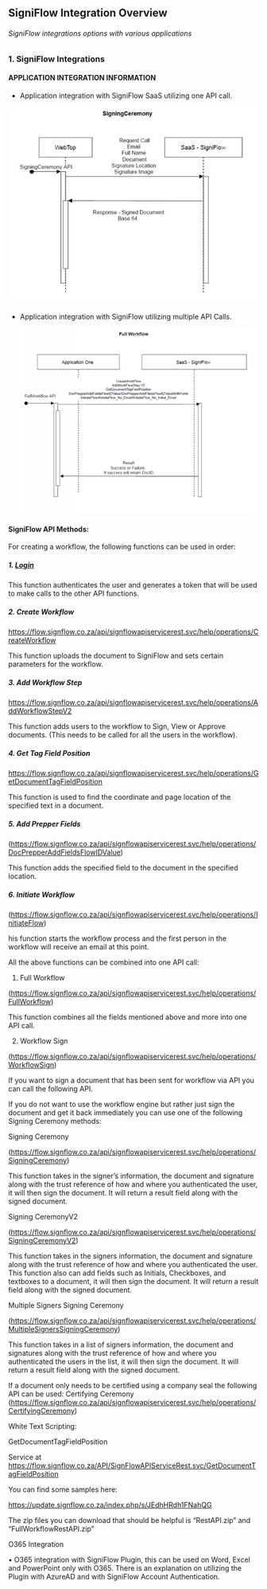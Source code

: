 ## SigniFlow Integration Overview
###### SigniFlow integrations options with various applications

### 1. SigniFlow Integrations

#### APPLICATION INTEGRATION INFORMATION

* Application integration with SigniFlow SaaS utilizing one API call.

![Signing Ceremony](../assets/images/SigningCeremony.jpg)

* Application integration with SigniFlow utilizing multiple API Calls.

![Full WorkFlow](../assets/images/FullWorkFlow.png)

#### SigniFlow API Methods:

For creating a workflow, the following functions can be used in order:


##### 1.    [Login](../SigniFlow%20API-OpenApi3Yaml.yaml/paths/~1Login/post)

This function authenticates the user and generates a token that will be used to make calls to the other API functions.
<br>
##### 2.    Create Workflow
https://flow.signflow.co.za/api/signflowapiservicerest.svc/help/operations/CreateWorkflow

This function uploads the document to SigniFlow and sets certain parameters for the workflow.
<br>
##### 3.    Add Workflow Step 
https://flow.signflow.co.za/api/signflowapiservicerest.svc/help/operations/AddWorkflowStepV2

This function adds users to the workflow to Sign, View or Approve documents. (This needs to be called for all the users in the workflow).
<br>
##### 4.    Get Tag Field Position 

https://flow.signflow.co.za/api/signflowapiservicerest.svc/help/operations/GetDocumentTagFieldPosition

This function is used to find the coordinate and page location of the specified text in a document.
<br>
##### 5.    Add Prepper Fields 

(https://flow.signflow.co.za/api/signflowapiservicerest.svc/help/operations/DocPrepperAddFieldsFlowIDValue)

This function adds the specified field to the document in the specified location.
<br>
##### 6.    Initiate Workflow

(https://flow.signflow.co.za/api/signflowapiservicerest.svc/help/operations/InitiateFlow)

his function starts the workflow process and the first person in the workflow will receive an email at this point.
 

All the above functions can be combined into one API call:

1.    Full Workflow 

(https://flow.signflow.co.za/api/signflowapiservicerest.svc/help/operations/FullWorkflow)

This function combines all the fields mentioned above and more into one API call.

2. Workflow Sign 

(https://flow.signflow.co.za/api/signflowapiservicerest.svc/help/operations/WorkflowSign)

If you want to sign a document that has been sent for workflow via API you can call the following API.

If you do not want to use the workflow engine but rather just sign the document and get it back immediately you can use one of the following Signing Ceremony methods:


Signing Ceremony 

(https://flow.signflow.co.za/api/signflowapiservicerest.svc/help/operations/SigningCeremony)

This function takes in the signer’s information, the document and signature along with the trust reference of how and where you authenticated the user, it will then sign the document. It will return a result field along with the signed document.
 
Signing CeremonyV2 

(https://flow.signflow.co.za/api/signflowapiservicerest.svc/help/operations/SigningCeremonyV2)

This function takes in the signers information, the document and signature along with the trust reference of how and where you authenticated the user. This function also can add fields such as Initials, Checkboxes, and textboxes to a document, it will then sign the document. It will return a result field along with the signed document.
 
Multiple Signers Signing Ceremony 

(https://flow.signflow.co.za/api/signflowapiservicerest.svc/help/operations/MultipleSignersSigningCeremony)

This function takes in a list of  signers information, the document and signatures along with the trust reference of how and where you authenticated the users in the list, it will then sign the document. It will return a result field along with the signed document.
 
If a document only needs to be certified using a company seal the following API can be used:
Certifying Ceremony 
(https://flow.signflow.co.za/api/signflowapiservicerest.svc/help/operations/CertifyingCeremony)


White Text Scripting:
 

GetDocumentTagFieldPosition

Service at https://flow.signflow.co.za/API/SignFlowAPIServiceRest.svc/GetDocumentTagFieldPosition

 
You can find some samples here:

https://update.signflow.co.za/index.php/s/JEdhHRdh1FNahQG
 
The zip files you can download that should be helpful is “RestAPI.zip” and “FullWorkflowRestAPI.zip”


O365 Integration

• O365 integration with SigniFlow Plugin, this can be used on Word, Excel and PowerPoint only with O365. There is an explanation on utilizing the Plugin with AzureAD and with SigniFlow Account Authentication.